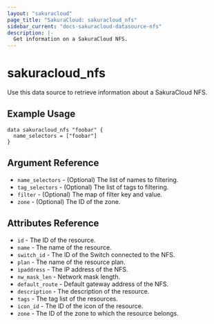 ```yaml
---
layout: "sakuracloud"
page_title: "SakuraCloud: sakuracloud_nfs"
sidebar_current: "docs-sakuracloud-datasource-nfs"
description: |-
  Get information on a SakuraCloud NFS.
---
```


# sakuracloud\_nfs

Use this data source to retrieve information about a SakuraCloud NFS.

## Example Usage

```hcl
data sakuracloud_nfs "foobar" {
  name_selectors = ["foobar"]
}
```

## Argument Reference

 * `name_selectors` - (Optional) The list of names to filtering.
 * `tag_selectors` - (Optional) The list of tags to filtering.
 * `filter` - (Optional) The map of filter key and value.
 * `zone` - (Optional) The ID of the zone.

## Attributes Reference

* `id` - The ID of the resource.
* `name` - The name of the resource.
* `switch_id` - The ID of the Switch connected to the NFS.
* `plan` - The name of the resource plan.
* `ipaddress` - The IP address of the NFS.
* `nw_mask_len` - Network mask length.
* `default_route` - Default gateway address of the NFS.	 
* `description` - The description of the resource.
* `tags` - The tag list of the resources.
* `icon_id` - The ID of the icon of the resource.
* `zone` - The ID of the zone to which the resource belongs.


